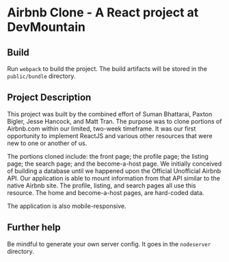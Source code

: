 # Airbnb Clone - A React project at DevMountain

## Build

Run `webpack` to build the project. The build artifacts will be stored in the `public/bundle` directory.

## Project Description

This project was built by the combined effort of Suman Bhattarai, Paxton Bigler, Jesse Hancock, and Matt Tran. The purpose was to clone portions of Airbnb.com within our limited, two-week timeframe. It was our first opportunity to implement ReactJS and various other resources that were new to one or another of us. 

The portions cloned include: the front page; the profile page; the listing page; the search page; and the become-a-host page. We initially conceived of building a database until we happened upon the Official Unofficial Airbnb API. Our application is able to mount information from that API similar to the native Airbnb site. The profile, listing, and search pages all use this resource. The home and become-a-host pages, are hard-coded data.

The application is also mobile-responsive. 

## Further help

Be mindful to generate your own server config. It goes in the `nodeserver` directory.
